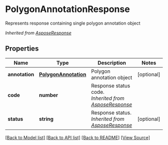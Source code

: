 ﻿# PolygonAnnotationResponse
Represents response containing single polygon annotation object

*Inherited from [AsposeResponse](AsposeResponse.md)*
## Properties
Name | Type | Description | Notes
------------ | ------------- | ------------- | -------------
**annotation** | [**PolygonAnnotation**](PolygonAnnotation.md) | Polygon annotation object | [optional]
**code** | **number** | Response status code.<br />*Inherited from [AsposeResponse](AsposeResponse.md)* | 
**status** | **string** | Response status.<br />*Inherited from [AsposeResponse](AsposeResponse.md)* | [optional]

[[Back to Model list]](../README.md#documentation-for-models) [[Back to API list]](../README.md#documentation-for-api-endpoints) [[Back to README]](../README.md) [[View Source]](../src/models/polygonAnnotationResponse.ts)

